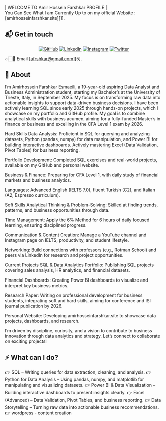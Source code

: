 | WELCOME TO Amir Hossein Farshkar PROFILE |   
You Can See What I am Currently Up to on my official Website : [amirhosseinfarshkar.site][1].

## 📬 Get in touch
<p align="center">
	<a href="https://github.com/amirhosseinfarshkar"><img src="https://user-images.githubusercontent.com/58532023/171219272-a68dd897-a9c7-4826-b7e6-10ef84e6a0a8.png" alt="GitHub"/></a>
	<a href="https://www.linkedin.com/in/"><img src="https://user-images.githubusercontent.com/58532023/171219303-8839f911-21bf-453f-b517-9dd6ef9a873c.png" alt="LinkedIn"/></a>
	<a href="https://www.instagram.com/amirhosseinfarshkar/"><img src="https://user-images.githubusercontent.com/58532023/171219320-cc1517cb-54a9-470c-a92d-965524a7b3aa.png" alt="Instagram"/></a>
	<a href="https://twitter.com/Alex79301297"><img src="https://user-images.githubusercontent.com/58532023/171218519-2ccc030a-72b5-45ea-a2ec-7f1dfbef917f.png" alt="Twitter"/></a>
</p>

👉🏻📧 Email [afrshkar@gmail.com][5].

## 🌳 About

I’m Amirhossein Farshkar Esmaeili, a 19-year-old aspiring Data Analyst and Business Administration student, starting my Bachelor’s at the University of Trieste, Italy, in September 2025. My focus is on transforming raw data into actionable insights to support data-driven business decisions. I have been actively learning SQL since early 2025 through hands-on projects, which I showcase on my portfolio and GitHub profile. My goal is to combine analytical skills with business acumen, aiming for a fully-funded Master’s in finance or business and excelling in the CFA Level 1 exam by 2026.

Hard Skills
Data Analysis: Proficient in SQL for querying and analyzing datasets, Python (pandas, numpy) for data manipulation, and Power BI for building interactive dashboards. Actively mastering Excel (Data Validation, Pivot Tables) for business reporting.

Portfolio Development: Completed SQL exercises and real-world projects, available on my GitHub and personal website.

Business & Finance: Preparing for CFA Level 1, with daily study of financial markets and business analytics.

Languages: Advanced English (IELTS 7.0), fluent Turkish (C2), and Italian (A2, Espresso curriculum).

Soft Skills
Analytical Thinking & Problem-Solving: Skilled at finding trends, patterns, and business opportunities through data.

Time Management: Apply the 6% Method for 6 hours of daily focused learning, ensuring disciplined progress.

Communication & Content Creation: Manage a YouTube channel and Instagram page on IELTS, productivity, and student lifestyle.

Networking: Build connections with professors (e.g., Rotman School) and peers via LinkedIn for research and project opportunities.

Current Projects
SQL & Data Analytics Portfolio: Publishing SQL projects covering sales analysis, HR analytics, and financial datasets.

Financial Dashboards: Creating Power BI dashboards to visualize and interpret key business metrics.

Research Paper: Writing on professional development for business students, integrating soft and hard skills, aiming for conference and ISI journal publication by 2026.

Personal Website: Developing amirhosseinfarshkar.site to showcase data projects, dashboards, and research.

I’m driven by discipline, curiosity, and a vision to contribute to business innovation through data analytics and strategy. Let’s connect to collaborate on exciting projects!



## :zap: What can I do?

👉 SQL – Writing queries for data extraction, cleaning, and analysis.
👉 Python for Data Analysis – Using pandas, numpy, and matplotlib for manipulating and visualizing datasets.
👉 Power BI & Data Visualization – Building interactive dashboards to present insights clearly.
👉 Excel (Advanced) – Data Validation, Pivot Tables, and business reporting.
👉 Data Storytelling – Turning raw data into actionable business recommendations.
👉 wordpress - content creation










